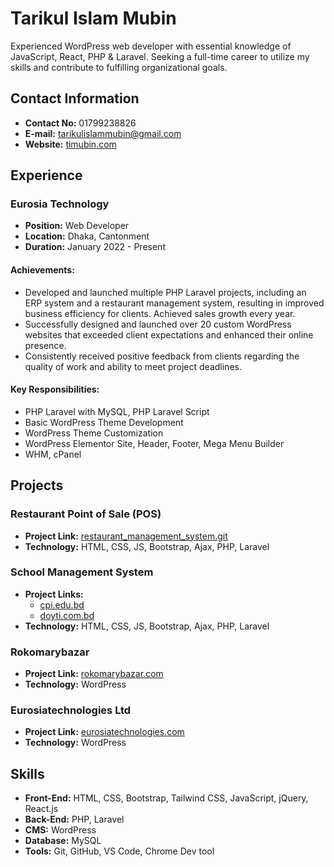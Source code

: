 # Tarikul Islam Mubin


Experienced WordPress web developer with essential knowledge of JavaScript, React, PHP & Laravel. Seeking a full-time career to utilize my skills and contribute to fulfilling organizational goals.

## Contact Information
- **Contact No:** 01799238826
- **E-mail:** tarikulislammubin@gmail.com
- **Website:** [timubin.com](https://timubin.github.io/me/)



## Experience

### Eurosia Technology
- **Position:** Web Developer
- **Location:** Dhaka, Cantonment
- **Duration:** January 2022 - Present

#### Achievements:
- Developed and launched multiple PHP Laravel projects, including an ERP system and a restaurant management system, resulting in improved business efficiency for clients. Achieved sales growth every year.
- Successfully designed and launched over 20 custom WordPress websites that exceeded client expectations and enhanced their online presence.
- Consistently received positive feedback from clients regarding the quality of work and ability to meet project deadlines.

#### Key Responsibilities:
- PHP Laravel with MySQL, PHP Laravel Script
- Basic WordPress Theme Development
- WordPress Theme Customization
- WordPress Elementor Site, Header, Footer, Mega Menu Builder
- WHM, cPanel

## Projects

### Restaurant Point of Sale (POS)
- **Project Link:** [restaurant_management_system.git](https://github.com/timubin/restaurant_management_system.git)
- **Technology:** HTML, CSS, JS, Bootstrap, Ajax, PHP, Laravel

### School Management System
- **Project Links:**
  - [cpi.edu.bd](http://cpi.edu.bd)
  - [doyti.com.bd](http://www.doyti.com.bd)
- **Technology:** HTML, CSS, JS, Bootstrap, Ajax, PHP, Laravel

### Rokomarybazar
- **Project Link:** [rokomarybazar.com](https://rokomarybazar.com)
- **Technology:** WordPress

### Eurosiatechnologies Ltd
- **Project Link:** [eurosiatechnologies.com](http://eurosiatechnologies.com)
- **Technology:** WordPress

## Skills
- **Front-End:** HTML, CSS, Bootstrap, Tailwind CSS, JavaScript, jQuery, React.js
- **Back-End:** PHP, Laravel
- **CMS:** WordPress
- **Database:** MySQL
- **Tools:** Git, GitHub, VS Code, Chrome Dev tool
